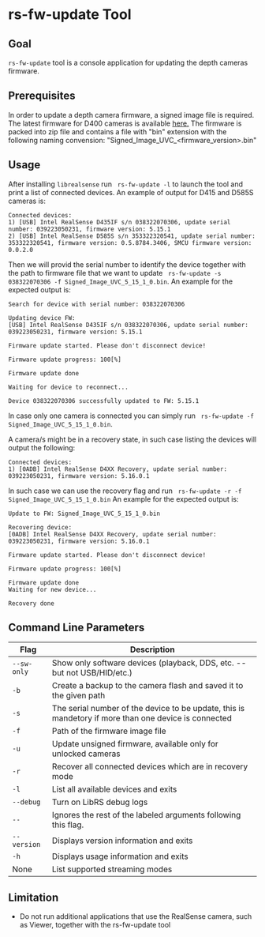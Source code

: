 # rs-fw-update Tool

## Goal
`rs-fw-update` tool is a console application for updating the depth cameras firmware.

## Prerequisites
In order to update a depth camera firmware, a signed image file is required.
The latest firmware for D400 cameras is available [here.](https://downloadcenter.intel.com/download/28870/Latest-Firmware-for-Intel-RealSense-D400-Product-Family?product=128255)
The firmware is packed into zip file and contains a file with "bin" extension with the following naming convension: "Signed_Image_UVC_<firmware_version>.bin"

## Usage
After installing `librealsense` run ` rs-fw-update -l` to launch the tool and print a list of connected devices.
An example of output for D415 and D585S cameras is:

```
Connected devices:
1) [USB] Intel RealSense D435IF s/n 038322070306, update serial number: 039223050231, firmware version: 5.15.1
2) [USB] Intel RealSense D585S s/n 353322320541, update serial number: 353322320541, firmware version: 0.5.8784.3406, SMCU firmware version: 0.0.2.0
```

Then we will provid the serial number to identify the device together with the path to firmware file that we want to update ` rs-fw-update -s 038322070306 -f Signed_Image_UVC_5_15_1_0.bin`.
An example for the expected output is:

```
Search for device with serial number: 038322070306

Updating device FW:
[USB] Intel RealSense D435IF s/n 038322070306, update serial number: 039223050231, firmware version: 5.15.1

Firmware update started. Please don't disconnect device!

Firmware update progress: 100[%]

Firmware update done

Waiting for device to reconnect...

Device 038322070306 successfully updated to FW: 5.15.1
```

In case only one camera is connected you can simply run ` rs-fw-update -f Signed_Image_UVC_5_15_1_0.bin`.

A camera/s might be in a recovery state, in such case listing the devices will output the following:

```
Connected devices:
1) [0ADB] Intel RealSense D4XX Recovery, update serial number: 039223050231, firmware version: 5.16.0.1
```

In such case we can use the recovery flag and run ` rs-fw-update -r -f Signed_Image_UVC_5_15_1_0.bin`
An example for the expected output is:

```
Update to FW: Signed_Image_UVC_5_15_1_0.bin

Recovering device:
[0ADB] Intel RealSense D4XX Recovery, update serial number: 039223050231, firmware version: 5.16.0.1

Firmware update started. Please don't disconnect device!

Firmware update progress: 100[%]

Firmware update done
Waiting for new device...

Recovery done

```

## Command Line Parameters

|Flag   |Description   |
|---|---|
|`--sw-only`|Show only software devices (playback, DDS, etc. -- but not USB/HID/etc.)|
|`-b`|Create a backup to the camera flash and saved it to the given path|
|`-s`|The serial number of the device to be update, this is mandetory if more than one device is connected|
|`-f`|Path of the firmware image file|
|`-u`|Update unsigned firmware, available only for unlocked cameras|
|`-r`|Recover all connected devices which are in recovery mode|
|`-l`|List all available devices and exits|
|`--debug`|Turn on LibRS debug logs|
|`--`|Ignores the rest of the labeled arguments following this flag.|
|`--version`|Displays version information and exits|
|`-h`|Displays usage information and exits|
| None| List supported streaming modes|

## Limitation
* Do not run additional applications that use the RealSense camera, such as Viewer, together with the rs-fw-update tool
